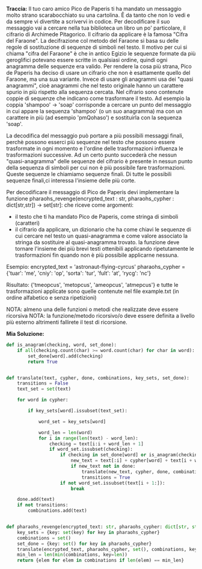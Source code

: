 **Traccia:**
Il tuo caro amico Pico de Paperis ti ha mandato un messaggio molto strano scarabocchiato su una cartolina.
Ê da tanto che non lo vedi e da sempre vi divertite a scrivervi in codice.
Per decodificare il suo messaggio vai a cercare nella tua biblioteca un libro un po' particolare,
il cifrario di Archimede Pitagorico. Il cifrario da applicare è la famosa "Cifra del Faraone".
La decifrazione col metodo del Faraone si basa su delle regole di sostituzione di sequenze di simboli nel testo.
Il motivo per cui si chiama "cifra del Faraone" è che in antico Egizio le sequenze formate da più geroglifici
potevano essere scritte in qualsiasi ordine, quindi ogni anagramma delle sequenze era valido.
Per rendere la cosa più strana, Pico de Paperis ha deciso di usare un cifrario che non è esattamente quello del
Faraone, ma una sua variante. Invece di usare gli anagrammi usa dei "quasi anagrammi", cioè anagrammi che nel testo
originale hanno un carattere spurio in più rispetto alla sequenza cercata.
Nel cifrario sono contenute coppie di sequenze che indicano come trasformare il testo.
Ad esempio la coppia 'shampoo' -> 'soap' corrisponde a cercare un punto del messaggio in cui appare la sequenza 'shampoo'
(o un suo anagramma) ma con un carattere in più (ad esempio 'pmQohaso') e sostituirla con la sequenza 'soap'.

La decodifica del messaggio può portare a più possibili messaggi finali, perchè possono esserci più sequenze nel testo
che possono essere trasformate in ogni momento e l'ordine delle trasformazioni influenza le trasformazioni successive.
Ad un certo punto succederà che nessun "quasi-anagramma" delle sequenze del cifrario è presente in nessun punto
della sequenza di simboli per cui non è più possibile fare trasformazioni.
Queste sequenze le chiamiamo sequenze finali.
Di tutte le possibili sequenze finali,ci interessa l'insieme delle più corte.

Per decodificare il messaggio di Pico de Paperis devi implementare la funzione
pharaohs_revenge(encrypted_text : str, pharaohs_cypher : dict\[str,str]) -> set\[str]:
che riceve come argomenti:
- il testo che ti ha mandato Pico de Paperis, come stringa di simboli (caratteri)
- il cifrario da applicare, un dizionario che ha come chiavi le sequenze di cui cercare nel testo un quasi-anagramma
   e come valore associato la stringa da sostituire al quasi-anagramma trovato.
la funzione deve tornare l'insieme dei più brevi testi ottenibili applicando ripetutamente
le trasformazioni fin quando non è più possibile applicarne nessuna.

Esempio:
encrypted_text  = 'astronaut-flying-cyrcus'
pharaohs_cypher = {'tuar': 'me', 'cniy': 'op', 'sorta': 'tur', 'fult': 'at', 'rycg': 'nc'}

Risultato: {'tmeopcus', 'metopcus', 'ameopcus', 'atmepcus'}
e tutte le trasformazioni applicate sono quelle contenute nel file example.txt
(in ordine alfabetico e senza ripetizioni)

NOTA: almeno una delle funzioni o metodi che realizzate deve essere ricorsiva
NOTA: la funzione/metodo ricorsivo/o deve essere definita a livello più esterno
      altrimenti fallirete il test di ricorsione.

**Mia Soluzione:**
```python
def is_anagram(checking, word, set_done):
    if all(checking.count(char) >= word.count(char) for char in word):
        set_done[word].add(checking)
        return True


def translate(text, cypher, done, combinations, key_sets, set_done):
    transitions = False
    text_set = set(text)

    for word in cypher:

        if key_sets[word].issubset(text_set):

            word_set = key_sets[word]

            word_len = len(word)
            for i in range(len(text) - word_len):
                checking = text[i:i + word_len + 1]
                if word_set.issubset(checking):
                    if checking in set_done[word] or is_anagram(checking, word, set_done):
                        new_text = text[:i] + cypher[word] + text[i + word_len + 1:]
                        if new_text not in done:
                            translate(new_text, cypher, done, combinations, key_sets, set_done)
                            transitions = True
                    if not word_set.issubset(text[i + 1:]):
                        break

    done.add(text)
    if not transitions:
        combinations.add(text)


def pharaohs_revenge(encrypted_text: str, pharaohs_cypher: dict[str, str]) -> set[str]:
    key_sets = {key: set(key) for key in pharaohs_cypher}
    combinations = set()
    set_done = {key: set() for key in pharaohs_cypher}
    translate(encrypted_text, pharaohs_cypher, set(), combinations, key_sets, set_done)
    min_len = len(min(combinations, key=len))
    return {elem for elem in combinations if len(elem) == min_len}
```
